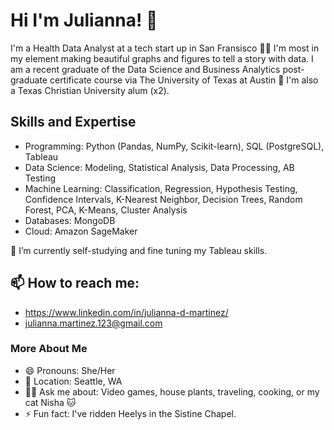# Hi I'm Julianna! 👋

I'm a Health Data Analyst at a tech start up in San Fransisco 👩‍💻 I'm most in my element making beautiful graphs and figures to tell a story with data.
I am a recent graduate of the Data Science and Business Analytics post-graduate certificate course via The University of Texas at Austin 🤠  I'm also a Texas Christian University alum (x2). 

## Skills and Expertise 
- Programming: Python (Pandas, NumPy, Scikit-learn), SQL (PostgreSQL), Tableau
- Data Science: Modeling, Statistical Analysis, Data Processing, AB Testing
- Machine Learning: Classification, Regression, Hypothesis Testing, Confidence Intervals, K-Nearest Neighbor, Decision Trees, Random Forest, PCA, K-Means, Cluster Analysis
- Databases: MongoDB
- Cloud: Amazon SageMaker

🌱 I’m currently self-studying and fine tuning my Tableau skills. 

## 📫 How to reach me: 
- https://www.linkedin.com/in/julianna-d-martinez/
- julianna.martinez.123@gmail.com

### More About Me
- 😄 Pronouns: She/Her
- 📍 Location: Seattle, WA
- 🙋‍♀️ Ask me about: Video games, house plants, traveling, cooking, or my cat Nisha 🐱 
- ⚡ Fun fact: I've ridden Heelys in the Sistine Chapel.

